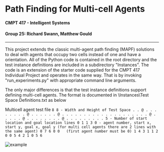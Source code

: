 # Path Finding for Multi-cell Agents

#### CMPT 417 - Intelligent Systems 

#### Group 25: Richard Swann, Matthew Gould 

------

This project extends the classic multi-agent path finding (MAPF) solutions to deal with agents that occupy two cells instead of one and have a orientation. 
All of the Python code is contained in the root directory and the test instance definitions are included in a subdirectory "Instances".
The code is an extension of the starter code supplied for the CMPT 417 Individual Project and operates in the same way.
That is by invoking "run_experiments.py" with appropriate command line arguments. 

The only major differences is that the test instance definitions support defining multi-cell agents. The format is documented in 
\Instances\Test Space Definitions.txt as below

Multicell agent test file
`
8 8 - Width and Height of Test Space
. . @ . . . . .
. . . @ . . . .
. . @ . . . . .
. . . . . . . .
. . . . . . . @
. . . . . @ . .
. . . . . . @ .
. . . . . . . .
5 - Number of start location and goal location lines
0 1 1 3 0 - agent number, start x, start y, goal x, goal y (for multi cell agents there are 2 lines with the same agent)
0 7 6 0 0   (first agent number must be 0)
1 4 3 1 1
2 0 0 5 4
2 1 0 5 6
`




![example](example.gif)

